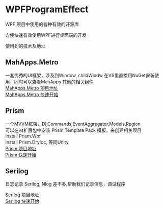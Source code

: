 # WPFProgramEffect

WPF 项目中使用的各种有效的开源库

方便快速有效使用WPF进行桌面端的开发

使用到的技术及地址

## MahApps.Metro

一套优秀的UI框架，涉及到Window, childWindw
 在VS里直接用NuGet安装使用，同时可以查看MahApps 其他的相关组件  
[MahApps.Metro 项目地址](https://github.com/MahApps/MahApps.Metro)  
[MahApps.Metro 快速开始](https://mahapps.com/docs/guides/quick-start)

## Prism

一个MVVM框架，DI,Commands,EventAggregator,Models,Region  
可以在vs扩展包中安装 Prism Template Pack 模板，来创建相关项目  
Install Prism.Wpf  
Install Prism.DryIoc, 等同Unity  
[Prism 项目地址](https://github.com/PrismLibrary/Prism)  
[Prism 快速开始](https://prismlibrary.com/docs/)

## Serilog  

日志记录 Serilog, Nlog 差不多,帮助我们记录信息，调试程序

[Serilog 项目地址](https://github.com/serilog/serilog)  
[Serilog 快速开始](https://github.com/serilog/serilog/wiki/Getting-Started)

